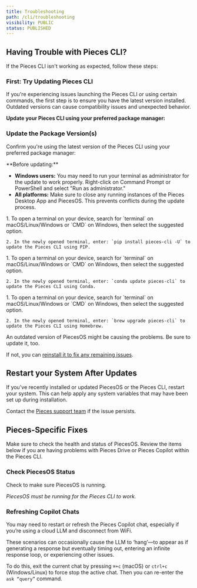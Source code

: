 ```yaml
---
title: Troubleshooting
path: /cli/troubleshooting
visibility: PUBLIC
status: PUBLISHED
---
```


## Having Trouble with Pieces CLI?

If the Pieces CLI isn't working as expected, follow these steps:

### First: Try Updating Pieces CLI

If you're experiencing issues launching the Pieces CLI or using certain commands, the first step is to ensure you have the latest version installed. Outdated versions can cause compatibility issues and unexpected behavior.

**Update your Pieces CLI using your preferred package manager:**

### Update the Package Version(s)

Confirm you're using the latest version of the Pieces CLI using your preferred package manager:

<Callout type="alert">
  **Before updating:** 
  
  - **Windows users:** You may need to run your terminal as administrator for the update to work properly. Right-click on Command Prompt or PowerShell and select "Run as administrator."
  - **All platforms:** Make sure to close any running instances of the Pieces Desktop App and PiecesOS. This prevents conflicts during the update process.
</Callout>

<Tabs>
  <TabItem title="PIP">
    1. To open a terminal on your device, search for `terminal` on macOS/Linux/Windows or `CMD` on Windows, then select the suggested option.

    2. In the newly opened terminal, enter: `pip install pieces-cli -U` to update the Pieces CLI using PIP.
  </TabItem>

  <TabItem title="Conda">
    1. To open a terminal on your device, search for `terminal` on macOS/Linux/Windows or `CMD` on Windows, then select the suggested option.

    2. In the newly opened terminal, enter: `conda update pieces-cli` to update the Pieces CLI using Conda.
  </TabItem>

  <TabItem title="Homebrew">
    1. To open a terminal on your device, search for `terminal` on macOS/Linux/Windows or `CMD` on Windows, then select the suggested option.

    2. In the newly opened terminal, enter: `brew upgrade pieces-cli` to update the Pieces CLI using Homebrew.
  </TabItem>
</Tabs>

An outdated version of PiecesOS might be causing the problems. Be sure to update it, too. 

If not, you can [reinstall it to fix any remaining issues](/products/core-dependencies/pieces-os/manual-installation#manual-download--installation).

## Restart your System After Updates

If you've recently installed or updated PiecesOS or the Pieces CLI, restart your system. This can help apply any system variables that may have been set up during installation.

Contact the [Pieces support team](https://getpieces.typeform.com/to/mCjBSIjF#docs-vscode) if the issue persists.

## Pieces-Specific Fixes

Make sure to check the health and status of PiecesOS. Review the items below if you are having problems with Pieces Drive or Pieces Copilot within the Pieces CLI.

### Check PiecesOS Status

Check to make sure PiecesOS is running.

<pos-check />

*PiecesOS must be running for the Pieces CLI to work.*

### Refreshing Copilot Chats

You may need to restart or refresh the Pieces Copilot chat, especially if you’re using a cloud LLM and disconnect from WiFi.

These scenarios can occasionally cause the LLM to ‘hang’—to appear as if generating a response but eventually timing out, entering an infinite response loop, or experiencing other issues.

To do this, exit the current chat by pressing `⌘+c` (macOS) or `ctrl+c` (Windows/Linux) to force stop the active chat. Then you can re-enter the `ask “query”` command.
